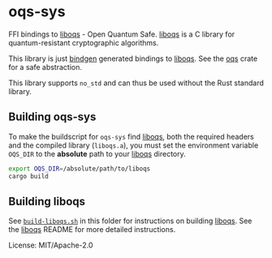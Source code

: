 # oqs-sys

FFI bindings to [liboqs] - Open Quantum Safe. [liboqs] is a C library for quantum-resistant
cryptographic algorithms.

This library is just [bindgen] generated bindings to [liboqs]. See the [oqs] crate for a safe
abstraction.

This library supports `no_std` and can thus be used without the Rust standard library.

## Building oqs-sys

To make the buildscript for `oqs-sys` find [liboqs], both the required headers and the compiled
library (`liboqs.a`), you must set the environment variable `OQS_DIR` to the **absolute**
path to your [liboqs] directory.

```bash
export OQS_DIR=/absolute/path/to/liboqs
cargo build
```

## Building liboqs

See [`build-liboqs.sh`] in this folder for instructions on building [liboqs].
See the [liboqs] README for more detailed instructions.


[liboqs]: https://github.com/open-quantum-safe/liboqs
[bindgen]: https://crates.io/crates/bindgen
[oqs]: https://crates.io/crates/oqs
[`build-liboqs.sh`]: https://github.com/mullvad/oqs-rs/blob/master/oqs-sys/build-liboqs.sh

License: MIT/Apache-2.0
